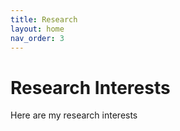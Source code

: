 ```yaml
---
title: Research
layout: home
nav_order: 3
---
```

# Research Interests
Here are my research interests


